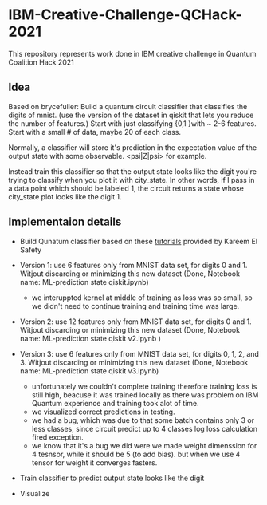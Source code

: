 # IBM-Creative-Challenge-QCHack-2021
This repository represents work done in IBM creative challenge  in Quantum Coalition Hack 2021

## Idea
Based on brycefuller: 
Build a quantum circuit classifier that classifies the digits of mnist. (use the version of the dataset in qiskit that lets you reduce the number of features.) Start with just classifying {0,1 }with ~ 2-6 features. Start with a small # of data, maybe 20 of each class. 


Normally, a classifier will store it's prediction in the expectation value of the output state with some observable. <psi|Z|psi> for example. 

Instead train this classifier so that the output state looks like the digit you're trying to classify when you plot it with city_state.
In other words, if I pass in a data point which should be labeled 1, the circuit returns a state whose city_state plot looks like the digit 1.

## Implementaion details
- Build Qunatum classifier based on these [tutorials](https://github.com/kareem1925/Ismailia-school-of-AI) provided by Kareem El Safety
- Version 1: use 6 features only from MNIST data set, for digits 0 and 1. Witjout discarding or minimizing this new dataset  (Done, Notebook name: ML-prediction state qiskit.ipynb)
	- we interuppted kernel at middle of training as loss was so small, so we didn't need to continue training and training time was large.

- Version 2: use 12 features only from MNIST data set, for digits 0 and 1. Witjout discarding or minimizing this new dataset (Done, Notebook name: ML-prediction state qiskit v2.ipynb )

- Version 3: use 6 features only from MNIST data set, for digits 0, 1, 2, and 3. Witjout discarding or minimizing this new dataset (Done, Notebook name: ML-prediction state qiskit v3.ipynb)
	- unfortunately we couldn't complete training therefore training loss is still high, beacuse it was trained locally as there was problem on IBM Quantum experience and training took alot of time.
	- we visualized correct predictions in  testing.
	- we had a bug, which was due to that some batch contains only 3 or less classes, since circuit predict up to 4 classes log loss calculation fired exception.
	- we know that it's a bug we did were we made weight dimenssion for 4 tesnsor, while it should be 5 (to add bias). but when we use 4 tensor for weight it converges fasters.



- Train classifier to predict output state looks like the digit
- Visualize
